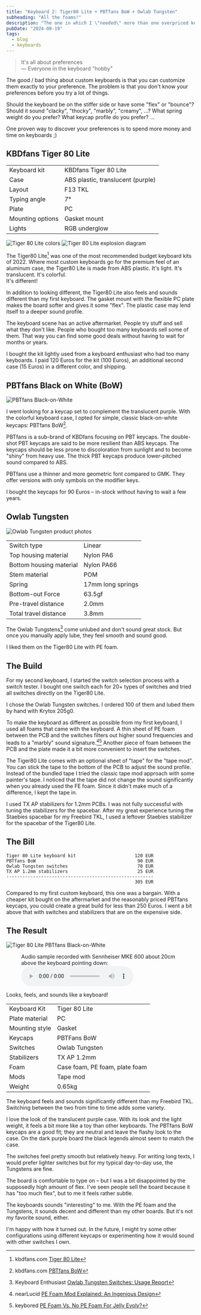 ```yaml
---
title: "Keyboard 2: Tiger80 Lite + PBTfans BoW + Owlab Tungsten"
subheading: "All the foams!"
description: "The one in which I \"needed\" more than one overpriced keyboard."
pubDate: "2024-08-19"
tags:
  - blog
  - keyboards
---
```


> It's all about preferences  
> — Everyone in the keyboard "hobby"

The good / bad thing about custom keyboards is that you can customize them exactly to your preference.
The problem is that you don't know your preferences before you try a lot of things.

Should the keyboard be on the stiffer side or have some "flex" or "bounce"?
Should it sound "clacky", "thocky", "marbly", "creamy", ...?
What spring weight do you prefer?
What keycap profile do you prefer?
...

One proven way to discover your preferences is to spend more money and time on keyboards ;)

## KBDfans Tiger 80 Lite

|  |  |
| ---- | ---- |
| Keyboard kit | KBDfans Tiger 80 Lite |
| Case | ABS plastic, translucent (purple) |
| Layout | F13 TKL |
| Typing angle | 7° |
| Plate | PC |
| Mounting options | Gasket mount |
| Lights | RGB underglow |

![Tiger 80 Lite colors](./images/2024-08-19_tiger80lite_colors.jpg)
![Tiger 80 Lite explosion diagram](./images/2024-08-19_tiger80lite_explosion.jpg)

The Tiger80 Lite[^kbdfans_tiger] was one of the most recommended budget keyboard kits of 2022.
Where most custom keyboards go for the premium feel of an aluminum case, the Tiger80 Lite is made from ABS plastic.
It's light. It's translucent. It's colorful.  
It's different!

In addition to looking different, the Tiger80 Lite also feels and sounds different than my first keyboard.
The gasket mount with the flexible PC plate makes the board softer and gives it some "flex".
The plastic case may lend itself to a deeper sound profile.

The keyboard scene has an active aftermarket.
People try stuff and sell what they don't like.
People who bought too many keyboards sell some of them.
That way you can find some good deals without having to wait for months or years.

I bought the kit lightly used from a keyboard enthusiast who had too many keyboards.
I paid 120 Euros for the kit (100 Euros), an additional second case (15 Euros) in a different color, and shipping.

[^kbdfans_tiger]: kbdfans.com [Tiger 80 Lite](https://kbdfans.com/products/kbdfans-tiger-lite-keyboard-kit)

## PBTfans Black on White (BoW)

![PBTfans Black-on-White](./images/2024-08-19_pbtfans_bow.jpg)

I went looking for a keycap set to complement the translucent purple.
With the colorful keyboard case, I opted for simple, classic black-on-white keycaps: PBTfans BoW[^pbtfans_bow].

[^pbtfans_bow]: kbdfans.com [PBTfans BoW](https://kbdfans.com/products/pbtfans-doubleshot-bow)

PBTfans is a sub-brand of KBDfans focusing on PBT keycaps.
The double-shot PBT keycaps are said to be more resilient than ABS keycaps.
The keycaps should be less prone to discoloration from sunlight and to become "shiny" from heavy use.
The thick PBT keycaps produce lower-pitched sound compared to ABS.

PBTfans use a thinner and more geometric font compared to GMK.
They offer versions with only symbols on the modifier keys.

I bought the keycaps for 90 Euros – in-stock without having to wait a few years.

## Owlab Tungsten

![Owlab Tungsten product photos](./images/2024-08-19_owlab_tungsten.jpg)

|  |  |
| ---- | ---- |
| Switch type | Linear |
| Top housing material | Nylon PA6 |
| Bottom housing material | Nylon PA66 |
| Stem material | POM |
| Spring | 17mm long springs |
| Bottom-out Force | 63.5gf |
| Pre-travel distance | 2.0mm |
| Total travel distance | 3.8mm |

The Owlab Tungstens[^tungsten] come unlubed and don't sound great stock.
But once you manually apply lube, they feel smooth and sound good.

I liked them on the Tiger80 Lite with PE foam.

[^tungsten]: Keyboard Enthusiast [Owlab Tungsten Switches: Usage Report](https://keyboardenthusiast.substack.com/p/owlab-tungsten-switches-usage-report)

## The Build

For my second keyboard, I started the switch selection process with a switch tester.
I bought one switch each for 20+ types of switches and tried all switches directly on the Tiger80 Lite.

I chose the Owlab Tungsten switches.
I ordered 100 of them and lubed them by hand with Krytox 205g0.

To make the keyboard as different as possible from my first keyboard, I used all foams that came with the keyboard.
A thin sheet of PE foam between the PCB and the switches filters out higher sound frequencies and leads to a "marbly" sound signature.[^pe_nearlucid][^pe_keybored] Another piece of foam between the PCB and the plate made it a bit more convenient to insert the switches.

[^pe_nearlucid]: nearLucid [PE Foam Mod Explained: An Ingenious Design](https://www.youtube.com/watch?v=XnQMXVchnrU)

[^pe_keybored]: keybored [PE Foam Vs. No PE Foam For Jelly Evolv?](https://www.youtube.com/watch?v=yN27mCdj87k)

The Tiger80 Lite comes with an optional sheet of "tape" for the "tape mod".
You can stick the tape to the bottom of the PCB to adjust the sound profile.
Instead of the bundled tape I tried the classic tape mod approach with some painter's tape.
I noticed that the tape did not change the sound significantly when you already used the FE foam.
Since it didn't make much of a difference, I kept the tape in.

I used TX AP stabilizers for 1.2mm PCBs.
I was not fully successful with tuning the stabilizers for the spacebar.
After my great experience tuning the Staebies spacebar for my Freebird TKL, I used a leftover Staebies stabilizer for the spacebar of the Tiger80 Lite.

## The Bill

```plain
Tiger 80 Lite keyboard kit                      120 EUR
PBTfans BoW                                      90 EUR
Owlab Tungsten switches                          70 EUR
TX AP 1.2mm stabilizers                          25 EUR
-------------------------------------------------------
                                                305 EUR
```

Compared to my first custom keyboard, this one was a bargain.
With a cheaper kit bought on the aftermarket and the reasonably priced PBTfans keycaps, you could create a great build for less than 250 Euros. I went a bit above that with switches and stabilizers that are on the expensive side.

## The Result

![Tiger 80 Lite PBTfans Black-on-White](./images/2024-08-19_tiger80_bow.jpg)

<figure>
  <figcaption>Audio sample recorded with Sennheiser MKE 600 about 20cm above the keyboard pointing down:</figcaption>
  <audio controls src="/media/2024-08-19_keyboard_tiger.mp3"></audio>
</figure>

Looks, feels, and sounds like a keyboard!

|  |  |
| ---- | ---- |
| Keyboard Kit | Tiger 80 Lite |
| Plate material | PC |
| Mounting style | Gasket |
| Keycaps | PBTFans BoW |
| Switches | Owlab Tungsten |
| Stabilizers | TX AP 1.2mm |
| Foam | Case foam, PE foam, plate foam |
| Mods | Tape mod |
| Weight | 0.65kg |

The keyboard feels and sounds significantly different than my Freebird TKL.
Switching between the two from time to time adds some variety.

I love the look of the translucent purple case.
With its look and the light weight, it feels a bit more like a toy than other keyboards.
The PBTfans BoW keycaps are a good fit; they are neutral and leave the flashy look to the case.
On the dark purple board the black legends almost seem to match the case.

The switches feel pretty smooth but relatively heavy.
For writing long texts, I would prefer lighter switches but for my typical day-to-day use, the Tungstens are fine.

The board is comfortable to type on – but I was a bit disappointed by the supposedly high amount of flex.
I've seen people sell the board because it has "too much flex", but to me it feels rather subtle.

The keyboards sounds "interesting" to me.
With the PE foam and the Tungstens, it sounds decent and different than my other boards.
But it's not my favorite sound, either.

I'm happy with how it turned out.
In the future, I might try some other configurations using different keycaps or experimenting how it would sound with other switches I own.
